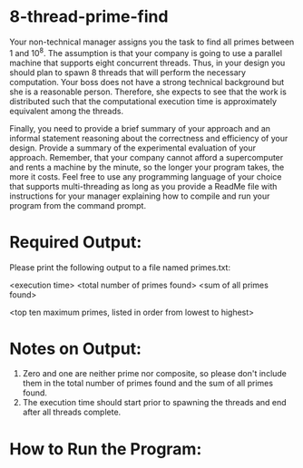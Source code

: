 # 8-thread-prime-find
Your non-technical manager assigns you the task to find all primes between 1 and 10<sup>8</sup>.  The assumption is that your company is going to use a parallel machine that supports eight concurrent threads. Thus, in your design you should plan to spawn 8 threads that will perform the necessary computation. Your boss does not have a strong technical background but she is a reasonable person. Therefore, she expects to see that the work is distributed such that the computational execution time is approximately equivalent among the threads.

Finally, you need to provide a brief summary of your approach and an informal statement reasoning about the correctness and efficiency of your design. Provide a summary of the experimental evaluation of your approach. Remember, that your company cannot afford a supercomputer and rents a machine by the minute, so the longer your program takes, the more it costs. Feel free to use any programming language of your choice that supports multi-threading as long as you provide a ReadMe file with instructions for your manager explaining how to compile and run your program from the command prompt.  

 

# Required Output:

Please print the following output to a file named primes.txt:

\<execution time>  \<total number of primes found>  \<sum of all primes found>

\<top ten maximum primes, listed in order from lowest to highest>

 

# Notes on Output:

1. Zero and one are neither prime nor composite, so please don't include them in the total number of primes found and the sum of all primes found.
2. The execution time should start prior to spawning the threads and end after all threads complete.



# How to Run the Program:
